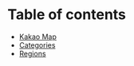 # Table of contents

* [Kakao Map](README.md)
* [Categories](categories.md)
* [Regions](regions.md)
